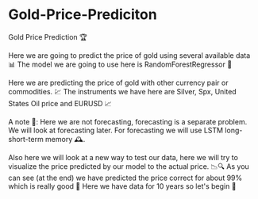 # Gold-Price-Prediciton
Gold Price Prediction 🏆

Here we are going to predict the price of gold using several available data 📊
The model we are going to use here is RandomForestRegressor 🌳

Here we are predicting the price of gold with other currency pair or commodities. 💹
The instruments we have here are Silver, Spx, United States Oil price and EURUSD 📈

A note 📝: Here we are not forecasting, forecasting is a separate problem.
We will look at forecasting later. For forecasting we will use LSTM long-short-term memory 🕰️.

Also here we will look at a new way to test our data, here we will try to visualize the price predicted by our model to the actual price. 📉🔍
As you can see (at the end) we have predicted the price correct for about 99% which is really good 🎯
Here we have data for 10 years so let's begin 🚀

